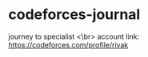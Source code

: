 # codeforces-journal
journey to specialist <\br>
account link: https://codeforces.com/profile/rivak
